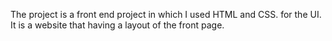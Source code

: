 The project is a front end project in which I used HTML and CSS. for the UI. 
It is a website that having a layout of the front page. 
